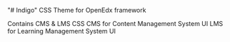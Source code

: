 "# Indigo" 
CSS Theme for OpenEdx framework

Contains CMS & LMS CSS
CMS for Content Management System UI
LMS for Learning Management System UI
